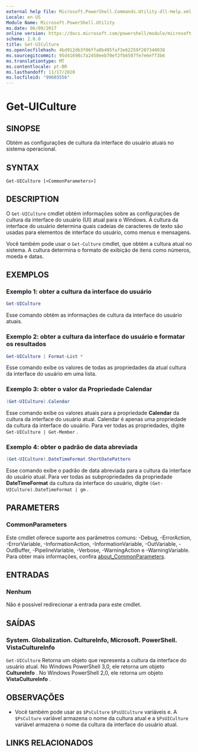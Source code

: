 ```yaml
---
external help file: Microsoft.PowerShell.Commands.Utility.dll-Help.xml
Locale: en-US
Module Name: Microsoft.PowerShell.Utility
ms.date: 06/09/2017
online version: https://docs.microsoft.com/powershell/module/microsoft.powershell.utility/get-uiculture?view=powershell-7.2&WT.mc_id=ps-gethelp
schema: 2.0.0
title: Get-UICulture
ms.openlocfilehash: 4bd912db3f86ffa8b495faf3e62259f207340938
ms.sourcegitcommit: 95d41698c7a2450eeb70ef2fb6507fe7e6eff3b6
ms.translationtype: MT
ms.contentlocale: pt-BR
ms.lasthandoff: 11/17/2020
ms.locfileid: "99603556"
---
```

# Get-UICulture

## SINOPSE
Obtém as configurações de cultura da interface do usuário atuais no sistema operacional.

## SYNTAX

```
Get-UICulture [<CommonParameters>]
```

## DESCRIPTION

O `Get-UICulture` cmdlet obtém informações sobre as configurações de cultura da interface do usuário (UI) atual para o Windows.
A cultura da interface do usuário determina quais cadeias de caracteres de texto são usadas para elementos de interface do usuário, como menus e mensagens.

Você também pode usar o `Get-Culture` cmdlet, que obtém a cultura atual no sistema.
A cultura determina o formato de exibição de itens como números, moeda e datas.

## EXEMPLOS

### Exemplo 1: obter a cultura da interface do usuário

```powershell
Get-UICulture
```

Esse comando obtém as informações de cultura da interface do usuário atuais.

### Exemplo 2: obter a cultura da interface do usuário e formatar os resultados

```powershell
Get-UICulture | Format-List *
```

Esse comando exibe os valores de todas as propriedades da atual cultura da interface do usuário em uma lista.

### Exemplo 3: obter o valor da Propriedade Calendar

```powershell
(Get-UICulture).Calendar
```

Esse comando exibe os valores atuais para a propriedade **Calendar** da cultura da interface do usuário atual.
Calendar é apenas uma propriedade da cultura da interface do usuário.
Para ver todas as propriedades, digite `Get-UICulture | Get-Member` .

### Exemplo 4: obter o padrão de data abreviada

```powershell
(Get-UICulture).DateTimeFormat.ShortDatePattern
```

Esse comando exibe o padrão de data abreviada para a cultura da interface do usuário atual.
Para ver todas as subpropriedades da propriedade **DateTimeFormat** da cultura da interface do usuário, digite `(Get-UICulture).DateTimeFormat | gm` .

## PARAMETERS

### CommonParameters

Este cmdlet oferece suporte aos parâmetros comuns: -Debug, -ErrorAction, -ErrorVariable, -InformationAction, -InformationVariable, -OutVariable, -OutBuffer, -PipelineVariable, -Verbose, -WarningAction e -WarningVariable. Para obter mais informações, confira [about_CommonParameters](../Microsoft.PowerShell.Core/About/about_CommonParameters.md).

## ENTRADAS

### Nenhum

Não é possível redirecionar a entrada para este cmdlet.

## SAÍDAS

### System. Globalization. CultureInfo, Microsoft. PowerShell. VistaCultureInfo

`Get-UICulture` Retorna um objeto que representa a cultura da interface do usuário atual.
No Windows PowerShell 3,0, ele retorna um objeto **CultureInfo** .
No Windows PowerShell 2,0, ele retorna um objeto **VistaCultureInfo** .

## OBSERVAÇÕES

- Você também pode usar as `$PsCulture` `$PsUICulture` variáveis e. A `$PsCulture` variável armazena o nome da cultura atual e a `$PsUICulture` variável armazena o nome da cultura da interface do usuário atual.

## LINKS RELACIONADOS

